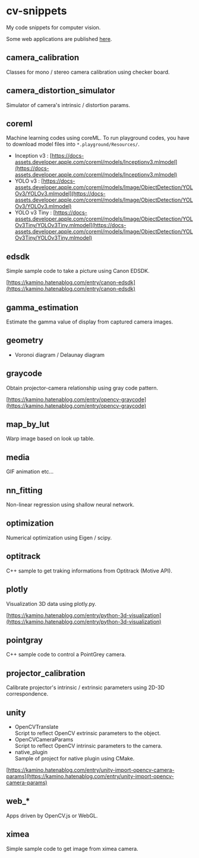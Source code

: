 # cv-snippets

My code snippets for computer vision.

Some web applications are published [here](https://kamino410.github.io/cv-snippets).

## camera_calibration
Classes for mono / stereo camera calibration using checker board.

## camera_distortion_simulator
Simulator of camera's intrinsic / distortion params.

## coreml
Machine learning codes using coreML.
To run playground codes, you have to download model files into `*.playground/Resources/`.

* Inception v3 : [https://docs-assets.developer.apple.com/coreml/models/Inceptionv3.mlmodel](https://docs-assets.developer.apple.com/coreml/models/Inceptionv3.mlmodel)
* YOLO v3 : [https://docs-assets.developer.apple.com/coreml/models/Image/ObjectDetection/YOLOv3/YOLOv3.mlmodel](https://docs-assets.developer.apple.com/coreml/models/Image/ObjectDetection/YOLOv3/YOLOv3.mlmodel)
* YOLO v3 Tiny : [https://docs-assets.developer.apple.com/coreml/models/Image/ObjectDetection/YOLOv3Tiny/YOLOv3Tiny.mlmodel](https://docs-assets.developer.apple.com/coreml/models/Image/ObjectDetection/YOLOv3Tiny/YOLOv3Tiny.mlmodel)

## edsdk
Simple sample code to take a picture using Canon EDSDK.

[https://kamino.hatenablog.com/entry/canon-edsdk](https://kamino.hatenablog.com/entry/canon-edsdk)

## gamma_estimation
Estimate the gamma value of display from captured camera images.

## geometry
* Voronoi diagram / Delaunay diagram

## graycode
Obtain projector-camera relationship using gray code pattern.

[https://kamino.hatenablog.com/entry/opencv-graycode](https://kamino.hatenablog.com/entry/opencv-graycode)

## map_by_lut
Warp image based on look up table.

## media
GIF animation etc...

## nn_fitting
Non-linear regression using shallow neural network.

## optimization
Numerical optimization using Eigen / scipy.

## optitrack
C++ sample to get traking informations from Optitrack (Motive API).

## plotly
Visualization 3D data using plotly.py.

[https://kamino.hatenablog.com/entry/python-3d-visualization](https://kamino.hatenablog.com/entry/python-3d-visualization)

## pointgray
C++ sample code to control a PointGrey camera.

## projector_calibration
Calibrate projector's intrinsic / extrinsic parameters using 2D-3D correspondence.

## unity
* OpenCVTranslate<br>Script to reflect OpenCV extrinsic parameters to the object.
* OpenCVCameraParams<br>Script to reflect OpenCV intrinsic parameters to the camera.
* native_plugin<br>Sample of project for native plugin using CMake.

[https://kamino.hatenablog.com/entry/unity-import-opencv-camera-params](https://kamino.hatenablog.com/entry/unity-import-opencv-camera-params)

## web_*
Apps driven by OpenCV.js or WebGL.

## ximea
Simple sample code to get image from ximea camera.

